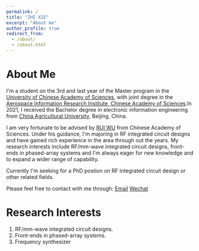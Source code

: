 ```yaml
---
permalink: /
title: "ZHI XIE"
excerpt: "About me"
author_profile: true
redirect_from: 
  - /about/
  - /about.html
---
```


About Me
======
  I'm a student on the 3rd and last year of the Master program in the [University of Chinese Academy of Sciences](https://www.ucas.ac.cn/index.htm), with joint degree in the [Aerospace Information Research Institute, Chinese Academy of Sciences](http://www.aircas.cas.cn/).In 2021, I received the Bachelor degree in electronic information engineering from [China Agricultural University](https://www.cau.edu.cn/), Beijing, China.
  
  I am very fortunate to be advised by [RUI WU](http://www.aircas.cn/sourcedb_air_cas/cn/expert/yjy/202306/t20230613_6777600.html)  from Chinese Academy of Sciences. Under his guidance, I'm majoring in RF integrated circuit designs and have gained rich experience in the area through out the years. My research interests include RF/mm-wave integrated circuit designs, front-ends in phased-array systems and I'm always eager for new knowledge and to expand a wider range of capability.

  Currently I'm seeking for a PhD postion on RF integrated circuit design or other related fields.

  Please feel free to contact with me through:
[Email](mailto:zhitse@gmail.com)
[Wechat](wechat1.png)


Research Interests
======
1. RF/mm-wave integrated circuit designs.
2. Front-ends in phased-array systems.
3. Frequency synthesizer 
   
